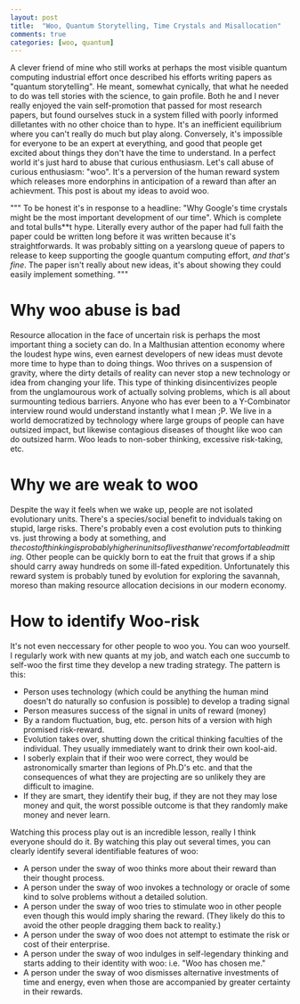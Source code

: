 ```yaml
---
layout: post
title:  "Woo, Quantum Storytelling, Time Crystals and Misallocation"
comments: true
categories: [woo, quantum]
---
```


A clever friend of mine who still works at perhaps the most visible quantum computing industrial effort once described his efforts writing papers as "quantum storytelling". He meant, somewhat cynically, that what he needed to do was tell stories with the science, to gain profile. Both he and I never really enjoyed the vain self-promotion that passed for most research papers, but found ourselves stuck in a system filled with poorly informed dilletantes with no other choice than to hype. It's an inefficient equilibrium where you can't really do much but play along. Conversely, it's impossible for everyone to be an expert at everything, and good that people get excited about things they don't have the time to understand. In a perfect world it's just hard to abuse that curious enthusiasm. Let's call abuse of curious enthusiasm: "woo". It's a perversion of the human reward system which releases more endorphins in anticipation of a reward than after an achievment. This post is about my ideas to avoid woo.

"""
To be honest it's in response to a headline: "Why Google's time crystals might be the most important development of our time". Which is complete and total bulls**t hype. Literally every author of the paper had full faith the paper could be written long before it was written because it's straightforwards. It was probably sitting on a yearslong queue of papers to release to keep supporting the google quantum computing effort, _and that's fine_. The paper isn't really about new ideas, it's about showing they could easily implement something. 
"""

# Why woo abuse is bad
Resource allocation in the face of uncertain risk is perhaps the most important thing a society can do. In a Malthusian attention economy where the loudest hype wins, even earnest developers of new ideas must devote more time to hype than to doing things. Woo thrives on a suspension of gravity, where the dirty details of reality can never stop a new technology or idea from changing your life. This type of thinking disincentivizes people from the unglamourous work of actually solving problems, which is all about surmounting tedious barriers. Anyone who has ever been to a Y-Combinator interview round would understand instantly what I mean ;P. We live in a world democratized by technology where large groups of people can have outsized impact, but likewise contagious diseases of thought like woo can do outsized harm. Woo leads to non-sober thinking, excessive risk-taking, etc.

# Why we are weak to woo
Despite the way it feels when we wake up, people are not isolated evolutionary units. There's a species/social benefit to indviduals taking on stupid, large risks. There's probably even a cost evolution puts to thinking vs. just throwing a body at something, and $the cost of thinking is probably higher in units of lives than we're comfortable admitting.$ Other people can be quickly born to eat the fruit that grows if a ship should carry away hundreds on some ill-fated expedition. Unfortunately this reward system is probably tuned by evolution for exploring the savannah, moreso than making resource allocation decisions in our modern economy.

# How to identify Woo-risk
It's not even neccessary for other people to woo you. You can woo yourself. I regularly work with new quants at my job, and watch each one succumb to self-woo the first time they develop a new trading strategy. The pattern is this:

- Person uses technology (which could be anything the human mind doesn't do naturally so confusion is possible) to develop a trading signal
- Person measures success of the signal in units of reward (money)
- By a random fluctuation, bug, etc. person hits of a version with high promised risk-reward.
- Evolution takes over, shutting down the critical thinking faculties of the individual. They usually immediately want to drink their own kool-aid.
- I soberly explain that if their woo were correct, they would be astronomically smarter than legions of Ph.D's etc. and that the consequences of what they are projecting are so unlikely they are difficult to imagine.
- If they are smart, they identify their bug, if they are not they may lose money and quit, the worst possible outcome is that they randomly make money and never learn.

Watching this process play out is an incredible lesson, really I think everyone should do it. By watching this play out several times, you can clearly identify several identifiable features of woo:

- A person under the sway of woo thinks more about their reward than their thought process.
- A person under the sway of woo invokes a technology or oracle of some kind to solve problems without a detailed solution.
- A person under the sway of woo tries to stimulate woo in other people even though this would imply sharing the reward. (They likely do this to avoid the other people dragging them back to reality.)
- A person under the sway of woo does not attempt to estimate the risk or cost of their enterprise.
- A person under the sway of woo indulges in self-legendary thinking and starts adding to their identity with woo: i.e. "Woo has chosen me."
- A person under the sway of woo dismisses alternative investments of time and energy, even when those are accompanied by greater certainty in their rewards.
